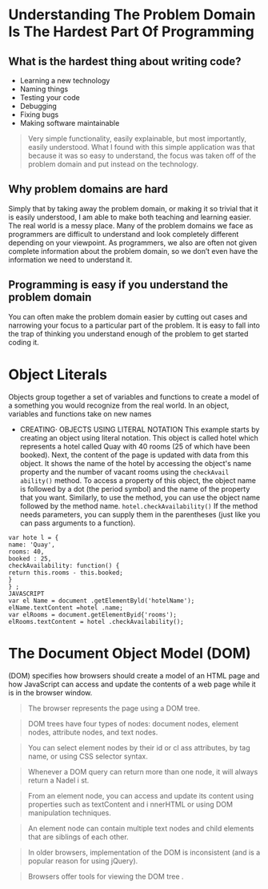 # Understanding The Problem Domain Is The Hardest Part Of Programming
## What is the hardest thing about writing code?

- Learning a new technology
- Naming things
- Testing your code
- Debugging
- Fixing bugs
- Making software maintainable
>Very simple functionality, easily explainable, but most importantly, easily understood.
What I found with this simple application was that because it was so easy to understand, the focus was taken off of the problem domain and put instead on the technology.
## Why problem domains are hard
Simply that by taking away the problem domain, or making it so trivial that it is easily understood, I am able to make both teaching and learning easier.
The real world is a messy place.  Many of the problem domains we face as programmers are difficult to understand and look completely different depending on your viewpoint.
As programmers, we also are often not given complete information about the problem domain, so we don’t even have the information we need to understand it.
## Programming is easy if you understand the problem domain
You can often make the problem domain easier by cutting out cases and narrowing your focus to a particular part of the problem.
It is easy to fall into the trap of thinking you understand enough of the problem to get started coding it.

# Object Literals
Objects group together a set of variables and functions to create a model of a something you would recognize from the real world. In an object,
variables and functions take on new names
- CREATING· OBJECTS USING LITERAL NOTATION 
This example starts by creating an object using literal notation.
This object is called hotel which represents a hotel called Quay with 40 rooms (25 of which have been booked).
Next, the content of the page is updated with data from this object. It shows the name of the hotel by accessing the object's name property and the number
of vacant rooms using the ```checkAvail ability()``` method.
To access a property of this object, the object name is followed by a dot (the period symbol) and the name of the property that you want.
Similarly, to use the method, you can use the object name followed by the method name.
```hotel.checkAvailability()```
If the method needs parameters, you can supply them in the parentheses (just like you can pass arguments to a function). 
```
var hote l = {
name: 'Quay',
rooms: 40,
booked : 25,
checkAvailability: function() {
return this.rooms - this.booked;
}
} ;
JAVASCRIPT
var el Name = document .getElementByld('hotelName');
elName.textContent =hotel .name;
var elRooms = document.getElementByid{'rooms');
elRooms.textContent = hotel .checkAvailability();  
```
# The Document Object Model (DOM) 
(DOM)  specifies how browsers should create a model of an HTML page and how JavaScript can access and update the contents of a web page while it is in the browser window.
>The browser represents the page using a DOM tree.

>DOM trees have four types of nodes: document nodes, element nodes, attribute nodes, and text nodes.

>You can select element nodes by their id or cl ass attributes, by tag name, or using CSS selector syntax.

>Whenever a DOM query can return more than one node, it will always return a Nadel i st.

>From an element node, you can access and update its content using properties such as textContent and i nnerHTML or using DOM manipulation techniques.

>An element node can contain multiple text nodes and child elements that are siblings of each other.

>In older browsers, implementation of the DOM is inconsistent (and is a popular reason for using jQuery).

>Browsers offer tools for viewing the DOM tree . 
